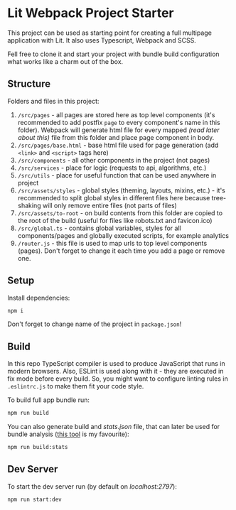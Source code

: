 # Lit Webpack Project Starter

This project can be used as starting point for creating a full multipage application with Lit. It also uses Typescript, Webpack and SCSS.

Fell free to clone it and start your project with bundle build configuration what works like a charm out of the box.

## Structure

Folders and files in this project: 
1. `/src/pages` - all pages are stored here as top level components (it's recommended to add postfix `page` to every component's name in this folder). Webpack will generate html file for every mapped *(read later about this)* file from this folder and place page component in body.
2. `/src/pages/base.html` - base html file used for page generation (add `<link>` and `<script>` tags here)
3. `/src/components` - all other components in the project (not pages)
4. `/src/services` - place for logic (requests to api, algorithms, etc.)
5. `/src/utils` - place for useful function that can be used anywhere in project
6. `/src/assets/styles` - global styles (theming, layouts, mixins, etc.) - it's recommended to split global styles in different files here because tree-shaking will only remove entire files (not parts of files)
7. `/src/assets/to-root` - on build contents from this folder are copied to the root of the build (useful for files like robots.txt and favicon.ico)
8. `/src/global.ts` - contains global variables, styles for all components/pages and globally executed scripts, for example analytics
9. `/router.js` - this file is used to map urls to top level components (pages). Don't forget to change it each time you add a page or remove one.

## Setup

Install dependencies:

```bash
npm i
```

Don't forget to change name of the project in `package.json`!

## Build

In this repo TypeScript compiler is used to produce JavaScript that runs in modern browsers. 
Also, ESLint is used along with it - they are executed in fix mode before every build.
So, you might want to configure linting rules in `.eslintrc.js` to make them fit your code style.

To build full app bundle run:

```bash
npm run build
```

You can also generate build and _stats.json_ file, that can later be used for bundle analysis ([this tool](https://alexkuz.github.io/webpack-chart/) is my favourite):

```bash
npm run build:stats
```

## Dev Server

To start the dev server run (by default on _localhost:2797_):

```bash
npm run start:dev
```
